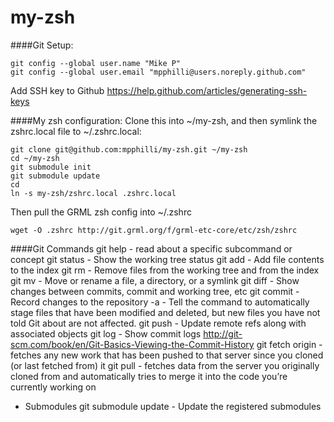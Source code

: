 my-zsh
======

####Git Setup:
```
git config --global user.name "Mike P"
git config --global user.email "mpphilli@users.noreply.github.com"
```
Add SSH key to Github 
https://help.github.com/articles/generating-ssh-keys


####My zsh configuration:
Clone this into ~/my-zsh, and then symlink the zshrc.local file to ~/.zshrc.local:

```
git clone git@github.com:mpphilli/my-zsh.git ~/my-zsh
cd ~/my-zsh
git submodule init
git submodule update
cd
ln -s my-zsh/zshrc.local .zshrc.local
```

Then pull the GRML zsh config into ~/.zshrc
```
wget -O .zshrc http://git.grml.org/f/grml-etc-core/etc/zsh/zshrc
```

####Git Commands
git help <command> - read about a specific subcommand or concept
git status - Show the working tree status
git add - Add file contents to the index
git rm - Remove files from the working tree and from the index
git mv - Move or rename a file, a directory, or a symlink
git diff - Show changes between commits, commit and working tree, etc
git commit - Record changes to the repository
       -a - Tell the command to automatically stage files that have been modified and deleted, but new files you have not told Git about are not affected.
git push - Update remote refs along with associated objects
git log - Show commit logs  http://git-scm.com/book/en/Git-Basics-Viewing-the-Commit-History
git fetch origin - fetches any new work that has been pushed to that server since you cloned (or last fetched from) it
git pull - fetches data from the server you originally cloned from and automatically tries to merge it into the code you’re currently working on

- Submodules
git submodule update - Update the registered submodules
